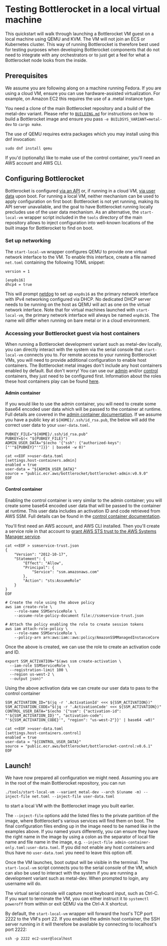 # Testing Bottlerocket in a local virtual machine

This quickstart will walk through launching a Bottlerocket VM guest on a local machine using QEMU and KVM.
The VM will not join an ECS or Kubernetes cluster.
This way of running Bottlerocket is therefore best used for testing purposes when developing Bottlerocket components that do not need to integrate with any orchestrators or to just get a feel for what a Bottlerocket node looks from the inside.


## Prerequisites

We assume you are following along on a machine running Fedora.
If you are using a cloud VM, ensure you can use hardware-assisted virtualization.
For example, on Amazon EC2 this requires the use of a .metal instance type.

You need a clone of the main Bottlerocket repository and a build of the metal-dev variant.
Please refer to [`BUILDING.md`](https://github.com/bottlerocket-os/bottlerocket/blob/develop/BUILDING.md) for instructions on how to build a Bottlerocket image and ensure you pass `-e BUILDSYS_VARIANT=metal-dev` to `cargo make`.

The use of QEMU requires extra packages which you may install using this dnf invocation:

```
sudo dnf install qemu
```

If you'd (optionally) like to make use of the control container, you'll need an AWS account and AWS CLI.


## Configuring Bottlerocket

Bottlerocket is configured [via an API](https://github.com/bottlerocket-os/bottlerocket/#using-the-api-client) or, if running in a cloud VM, [via user data](https://github.com/bottlerocket-os/bottlerocket/#using-user-data) upon boot.
For running a local VM, neither mechanism can be used to apply configuration on first boot: Bottlerocket is not yet running, making its API server unavailable, and the goal to have Bottlerocket running locally precludes use of the user data mechanism.
As an alternative, the `start-local-vm` wrapper script included in the `tools` directory of the main repository allows to inject configuration into well-known locations of the built image for Bottlerocket to find on boot.


### Set up networking

The `start-local-vm` wrapper configures QEMU to provide one virtual network interface to the VM.
To enable this interface, create a file named `net.toml` containing the following TOML snippet:

```
version = 1

[enp0s16]
dhcp4 = true
```

This will prompt [netdog](https://github.com/bottlerocket-os/bottlerocket/blob/develop/sources/api/netdog/README.md) to set up `enp0s16` as the primary network interface with IPv4 networking configured via DHCP.
No dedicated DHCP server needs to be running on the host as QEMU will act as one on the virtual network interface.
Note that for virtual machines launched with `start-local-vm`, the primary network interface will always be named `enp0s16`.
The name will differ when running on bare metal or in a cloud environment.


### Accessing your Bottlerocket guest via host containers

When running a Bottlerocket development variant such as metal-dev locally, you can directly interact with the system via the serial console that `start-local-vm` connects you to.
For remote access to your running Bottlerocket VMs, you will need to provide additional configuration to enable host containers.
The Bottlerocket metal images don't include any host containers enabled by default.
But don't worry!
You can use our [admin](https://github.com/bottlerocket-os/bottlerocket-admin-container) and/or [control](https://github.com/bottlerocket-os/bottlerocket-control-container) containers, they just need to be configured first.
Information about the roles these host containers play can be found [here](https://github.com/bottlerocket-os/bottlerocket/#exploration).


#### Admin container

If you would like to use the admin container, you will need to create some base64 encoded user data which will be passed to the container at runtime.
Full details are covered in the [admin container documentation](https://github.com/bottlerocket-os/bottlerocket-admin-container#authenticating-with-the-admin-container).
If we assume you have a public key at `${HOME}/.ssh/id_rsa.pub`, the below will add the correct user data to your `user-data.toml`.

```
PUBKEY_FILE="${HOME}/.ssh/id_rsa.pub"
PUBKEY=$(< "${PUBKEY_FILE}")
ADMIN_USER_DATA="$(echo '{"ssh": {"authorized-keys": ["'"${PUBKEY}"'"]}}' | base64 -w 0)"

cat <<EOF >>user-data.toml
[settings.host-containers.admin]
enabled = true
user-data = "${ADMIN_USER_DATA}"
source = "public.ecr.aws/bottlerocket/bottlerocket-admin:v0.9.0"
EOF
```


#### Control container

Enabling the control container is very similar to the admin container; you will create some base64 encoded user data that will be passed to the container at runtime.
This user data includes an activation ID and code retrieved from AWS SSM.
Full details can be found in the [control container documentation](https://github.com/bottlerocket-os/bottlerocket-control-container#connecting-to-aws-systems-manager-ssm).

You'll first need an AWS account, and AWS CLI installed.
Then you'll create a service role in that account to [grant AWS STS trust to the AWS Systems Manager service](https://docs.aws.amazon.com/systems-manager/latest/userguide/sysman-service-role.html).

```
cat <<EOF > ssmservice-trust.json
{
    "Version": "2012-10-17",
    "Statement": {
        "Effect": "Allow",
        "Principal": {
            "Service": "ssm.amazonaws.com"
        },
        "Action": "sts:AssumeRole"
    }
}
EOF

# Create the role using the above policy
aws iam create-role \
    --role-name SSMServiceRole \
    --assume-role-policy-document file://ssmservice-trust.json

# Attach the policy enabling the role to create session tokens
aws iam attach-role-policy \
    --role-name SSMServiceRole \
    --policy-arn arn:aws:iam::aws:policy/AmazonSSMManagedInstanceCore
```

Once the above is created, we can use the role to create an activation code and ID.

```
export SSM_ACTIVATION="$(aws ssm create-activation \
  --iam-role SSMServiceRole \
  --registration-limit 100 \
  --region us-west-2 \
  --output json)"
```

Using the above activation data we can create our user data to pass to the control container

```
SSM_ACTIVATION_ID="$(jq -r '.ActivationId' <<< ${SSM_ACTIVATION})"
SSM_ACTIVATION_CODE="$(jq -r '.ActivationCode' <<< ${SSM_ACTIVATION})"
CONTROL_USER_DATA="$(echo '{"ssm": {"activation-id": "'${SSM_ACTIVATION_ID}'", "activation-code": "'${SSM_ACTIVATION_CODE}'", "region": "us-west-2"}}' | base64 -w0)"

cat <<EOF >>user-data.toml
[settings.host-containers.control]
enabled = true
user-data = "${CONTROL_USER_DATA}"
source = "public.ecr.aws/bottlerocket/bottlerocket-control:v0.6.1"
EOF
```


## Launch!

We have now prepared all configuration we might need.
Assuming you are in the root of the main Bottlerocket repository, you can run

```
./tools/start-local-vm --variant metal-dev --arch $(uname -m) --inject-file net.toml --inject-file user-data.toml
```

to start a local VM with the Bottlerocket image you built earlier.

The `--inject-file` options add the listed files to the private partition of the image, where Bottlerocket's various services will find them on boot.
The final configuration files ending up in the image need to be named like in the examples above.
If you named yours differently, you can ensure they have the right name in the image by using a colon as the separator of local file name and file name in the image, e.g. `--inject-file admin-container-only.toml:user-data.toml`.
If you did not enable any host containers and thus have no `user-data.toml` you need to leave this option off.

Once the VM launches, boot output will be visible in the terminal.
The `start-local-vm` script connects you to the serial console of the VM, which can also be used to interact with the system if you are running a development variant such as metal-dev.
When prompted to login, any username will do.

The virtual serial console will capture most keyboard input, such as Ctrl-C.
If you want to terminate the VM, you can either instruct it to `systemctl poweroff` from within or exit QEMU via the Ctrl-A X shortcut.

By default, the `start-local-vm` wrapper will forward the host's TCP port 2222 to the VM's port 22.
If you enabled the admin host container, the SSH server running in it will therefore be available by connecting to localhost's port 2222:

```
ssh -p 2222 ec2-user@localhost
```
